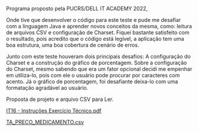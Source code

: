 Programa proposto pela PUCRS/DELL IT ACADEMY 2022,

   Onde tive que desenvolver o código para este teste e pude me desafiar com a 
linguagem Java e aprender novos conceitos da mesma, como: leitura de 
arquivos CSV e configuração de Charset. Fiquei bastante satisfeito com o 
resultado, pois acredito que o código está legível, a aplicação tem uma boa 
estrutura, uma boa cobertura de cenário de erros.

   Junto com este teste houveram dois principais desafios: A configuração 
do Charset e a construção do gráfico de porcentagem. Sobre a configuração do 
Charset, mesmo sabendo que era um fator opcional decidi me empenhar em 
utiliza-lo, pois com ele o usuário pode procurar por caracteres com acento. Já o 
gráfico de porcentagem, foi desafiante deixa-lo com uma formatação agradável 
ao usuário.

Proposta de projeto e arquivo CSV para Ler.

[IT16 - Instruções Exercício Técnico.pdf](https://github.com/lucasboanova/IT-Academy-DELL/files/8895674/IT16.-.Instrucoes.Exercicio.Tecnico.pdf)

[TA_PRECO_MEDICAMENTO.csv](https://github.com/lucasboanova/IT-Academy-DELL/files/8895676/TA_PRECO_MEDICAMENTO.csv)
